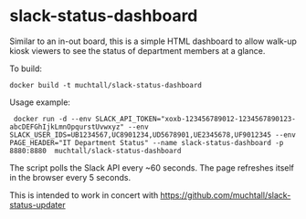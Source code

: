 # slack-status-dashboard
Similar to an in-out board, this is a simple HTML dashboard to allow walk-up kiosk viewers to see the status of department members at a glance.

To build:

    docker build -t muchtall/slack-status-dashboard  

Usage example:

     docker run -d --env SLACK_API_TOKEN="xoxb-123456789012-1234567890123-abcDEFGhIjkLmnOpqurstUvwxyz" --env SLACK_USER_IDS=UB1234567,UC8901234,UD5678901,UE2345678,UF9012345 --env PAGE_HEADER="IT Department Status" --name slack-status-dashboard -p 8880:8880  muchtall/slack-status-dashboard

The script polls the Slack API every ~60 seconds. The page refreshes itself in the browser every 5 seconds.

This is intended to work in concert with https://github.com/muchtall/slack-status-updater

